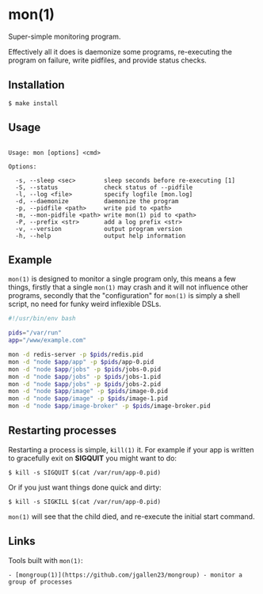 
# mon(1)

  Super-simple monitoring program.

  Effectively all it does is daemonize some programs,
  re-executing the program on failure, write pidfiles,
  and provide status checks.

## Installation

```
$ make install
```

## Usage

```

Usage: mon [options] <cmd>

Options:

  -s, --sleep <sec>        sleep seconds before re-executing [1]
  -S, --status             check status of --pidfile
  -l, --log <file>         specify logfile [mon.log]
  -d, --daemonize          daemonize the program
  -p, --pidfile <path>     write pid to <path>
  -m, --mon-pidfile <path> write mon(1) pid to <path>
  -P, --prefix <str>       add a log prefix <str>
  -v, --version            output program version
  -h, --help               output help information

```

## Example

  `mon(1)` is designed to monitor a single program only, this means a few things,
  firstly that a single `mon(1)` may crash and it will not influence other programs,
  secondly that the "configuration" for `mon(1)` is simply a shell script,
  no need for funky weird inflexible DSLs.

```bash
#!/usr/bin/env bash

pids="/var/run"
app="/www/example.com"

mon -d redis-server -p $pids/redis.pid
mon -d "node $app/app" -p $pids/app-0.pid
mon -d "node $app/jobs" -p $pids/jobs-0.pid
mon -d "node $app/jobs" -p $pids/jobs-1.pid
mon -d "node $app/jobs" -p $pids/jobs-2.pid
mon -d "node $app/image" -p $pids/image-0.pid
mon -d "node $app/image" -p $pids/image-1.pid
mon -d "node $app/image-broker" -p $pids/image-broker.pid
```

## Restarting processes

  Restarting a process is simple, `kill(1)` it. For example if your app is written
  to gracefully exit on __SIGQUIT__ you might want to do:
  
    $ kill -s SIGQUIT $(cat /var/run/app-0.pid)

  Or if you just want things done quick and dirty:

    $ kill -s SIGKILL $(cat /var/run/app-0.pid)

  `mon(1)` will see that the child died, and re-execute
  the initial start command.

## Links

  Tools built with `mon(1)`:
  
    - [mongroup(1)](https://github.com/jgallen23/mongroup) - monitor a group of processes